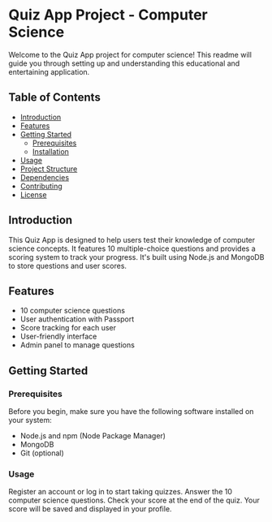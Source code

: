 
# Quiz App Project - Computer Science

Welcome to the Quiz App project for computer science! This readme will guide you through setting up and understanding this educational and entertaining application.

## Table of Contents

- [Introduction](#introduction)
- [Features](#features)
- [Getting Started](#getting-started)
  - [Prerequisites](#prerequisites)
  - [Installation](#installation)
- [Usage](#usage)
- [Project Structure](#project-structure)
- [Dependencies](#dependencies)
- [Contributing](#contributing)
- [License](#license)

## Introduction

This Quiz App is designed to help users test their knowledge of computer science concepts. It features 10 multiple-choice questions and provides a scoring system to track your progress. It's built using Node.js and MongoDB to store questions and user scores.

## Features

- 10 computer science questions
- User authentication with Passport
- Score tracking for each user
- User-friendly interface
- Admin panel to manage questions

## Getting Started

### Prerequisites

Before you begin, make sure you have the following software installed on your system:

- Node.js and npm (Node Package Manager)
- MongoDB
- Git (optional)

### Usage

Register an account or log in to start taking quizzes.
Answer the 10 computer science questions.
Check your score at the end of the quiz.
Your score will be saved and displayed in your profile.

